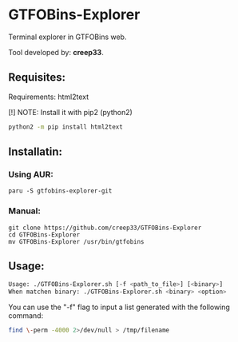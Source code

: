 # GTFOBins-Explorer
Terminal explorer in GTFOBins web.

Tool developed by: **creep33**.

## Requisites: 
Requirements: html2text

[!] NOTE: Install it with pip2 (python2)

```bash
python2 -m pip install html2text
```

## Installatin:
### Using AUR:
```
paru -S gtfobins-explorer-git
```
### Manual:
```
git clone https://github.com/creep33/GTFOBins-Explorer
cd GTFOBins-Explorer 
mv GTFOBins-Explorer /usr/bin/gtfobins

```


## Usage: 
```bash 
Usage: ./GTFOBins-Explorer.sh [-f <path_to_file>] [<binary>]
When matchen binary: ./GTFOBins-Explorer.sh <binary> <option>
```

You can use the "-f" flag to input a list generated with the following command:

```bash
find \-perm -4000 2>/dev/null > /tmp/filename
```
